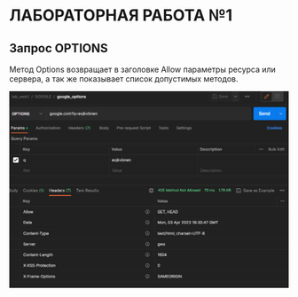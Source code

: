﻿# ЛАБОРАТОРНАЯ РАБОТА №1
## Запрос OPTIONS

Метод Options возвращает в заголовке Allow параметры ресурса или сервера, а так же показывает список допустимых методов.



![](images/google_options.png/) 
